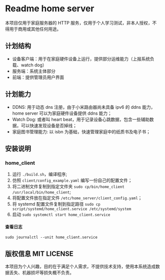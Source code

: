 # Readme home server

本项目仅用于家庭服务器的 HTTP 服务，仅用于个人学习测试，非本人授权，不得用于商用或其他任何用途。

## 计划结构

- 设备客户端：用于在家庭硬件设备上运行，提供部分运维能力（上报系统负载、watch dog）
- 服务端：系统主体部分
- 前端：提供管理员用户界面

## 计划能力

- DDNS: 用于动态 dns 注册，由于小米路由器尚未具备 ipv6 的 ddns 能力，home server 可以为家庭硬件设备提供 ddns 能力；
- Watch Dog: 或者叫 heart beat，用于记录设备心跳数据，包含一些辅助数据，可以快速发现设备是否掉线；
- 家庭图书管理能力: 以 isbn 为基础，快速管理家庭中的纸质书及电子书；

## 安装说明


### home_client
1. 运行 `./build.sh`，编译程序;
2. 仿照 `client/config_example.yaml` 编写一份自己的配置文件；
3. 将二进制文件复制到指定文件夹 `sudo cp/bin/home_client /usr/local/bin/home_client`;
4. 将配置文件放在指定文件 `/etc/home_server/client_config.yaml`；
5. 将 systemd 配置文件复制到指定路径 `sudo cp script/systemd/home_client.service /etc/systemd/system`
6. 启动 `sudo systemctl start home_client.service`

#### 查看日志

```shell
sudo journalctl --unit home_client.service
```

## 版权信息 MIT LICENSE

本项目为个人兴趣，目的在于满足个人需求，不提供技术支持，使用本系统造成数据丢失、机器损坏等损失概不负责。